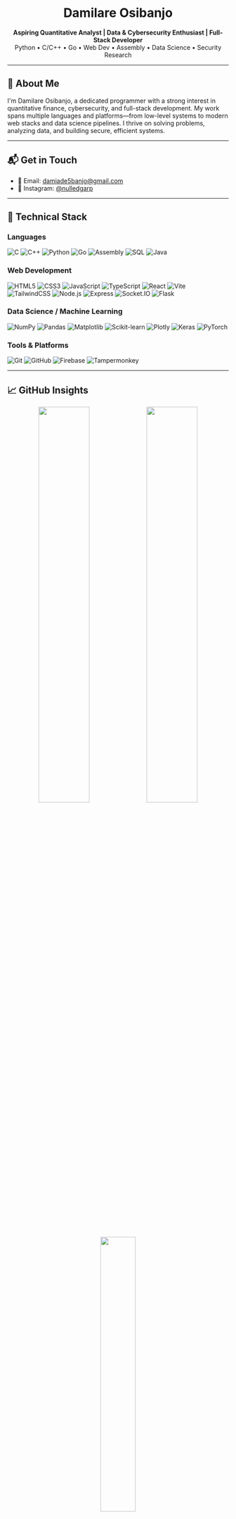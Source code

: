 <h1 align="center">Damilare Osibanjo</h1>

<p align="center">
  <strong>Aspiring Quantitative Analyst | Data & Cybersecurity Enthusiast | Full-Stack Developer</strong><br>
  Python • C/C++ • Go • Web Dev • Assembly • Data Science • Security Research
</p>

---

## 🧭 About Me

I'm Damilare Osibanjo, a dedicated programmer with a strong interest in quantitative finance, cybersecurity, and full-stack development. My work spans multiple languages and platforms—from low-level systems to modern web stacks and data science pipelines. I thrive on solving problems, analyzing data, and building secure, efficient systems.

---

## 📬 Get in Touch

- 📧 Email: [damiade5banjo@gmail.com](mailto:damiade5banjo@gmail.com)
- 🔗 Instagram: [@nulledgarp](https://www.instagram.com/nulledgarp/)

---

## 🧰 Technical Stack

### Languages
![C](https://img.shields.io/badge/C-00599C?style=flat&logo=c&logoColor=white)
![C++](https://img.shields.io/badge/C++-00599C?style=flat&logo=c%2B%2B&logoColor=white)
![Python](https://img.shields.io/badge/Python-3776AB?style=flat&logo=python&logoColor=white)
![Go](https://img.shields.io/badge/Go-00ADD8?style=flat&logo=go&logoColor=white)
![Assembly](https://img.shields.io/badge/Assembly-x86--64%2FARM-6E4C13?style=flat&logo=gnu&logoColor=white)
![SQL](https://img.shields.io/badge/SQL-4479A1?style=flat&logo=mysql&logoColor=white)
![Java](https://img.shields.io/badge/Java-007396?style=flat&logo=java&logoColor=white)

### Web Development
![HTML5](https://img.shields.io/badge/HTML5-E34F26?style=flat&logo=html5&logoColor=white)
![CSS3](https://img.shields.io/badge/CSS3-1572B6?style=flat&logo=css3&logoColor=white)
![JavaScript](https://img.shields.io/badge/JavaScript-F7DF1E?style=flat&logo=javascript&logoColor=black)
![TypeScript](https://img.shields.io/badge/TypeScript-3178C6?style=flat&logo=typescript&logoColor=white)
![React](https://img.shields.io/badge/React-20232A?style=flat&logo=react&logoColor=61DAFB)
![Vite](https://img.shields.io/badge/Vite-646CFF?style=flat&logo=vite&logoColor=white)
![TailwindCSS](https://img.shields.io/badge/TailwindCSS-38B2AC?style=flat&logo=tailwind-css&logoColor=white)
![Node.js](https://img.shields.io/badge/Node.js-339933?style=flat&logo=node.js&logoColor=white)
![Express](https://img.shields.io/badge/Express.js-000000?style=flat&logo=express&logoColor=white)
![Socket.IO](https://img.shields.io/badge/Socket.IO-010101?style=flat&logo=socket.io&logoColor=white)
![Flask](https://img.shields.io/badge/Flask-000000?style=flat&logo=flask&logoColor=white)

### Data Science / Machine Learning
![NumPy](https://img.shields.io/badge/NumPy-013243?style=flat&logo=numpy&logoColor=white)
![Pandas](https://img.shields.io/badge/Pandas-150458?style=flat&logo=pandas&logoColor=white)
![Matplotlib](https://img.shields.io/badge/Matplotlib-ffffff?style=flat&logo=matplotlib&logoColor=black)
![Scikit-learn](https://img.shields.io/badge/Scikit--Learn-F7931E?style=flat&logo=scikit-learn&logoColor=white)
![Plotly](https://img.shields.io/badge/Plotly-3F4F75?style=flat&logo=plotly&logoColor=white)
![Keras](https://img.shields.io/badge/Keras-D00000?style=flat&logo=keras&logoColor=white)
![PyTorch](https://img.shields.io/badge/PyTorch-EE4C2C?style=flat&logo=pytorch&logoColor=white)

### Tools & Platforms
![Git](https://img.shields.io/badge/Git-F05032?style=flat&logo=git&logoColor=white)
![GitHub](https://img.shields.io/badge/GitHub-181717?style=flat&logo=github&logoColor=white)
![Firebase](https://img.shields.io/badge/Firebase-FFCA28?style=flat&logo=firebase&logoColor=black)
![Tampermonkey](https://img.shields.io/badge/Tampermonkey-00485B?style=flat&logo=tampermonkey&logoColor=white)

---

## 📈 GitHub Insights

<p align="center">
  <img src="https://github-readme-stats.vercel.app/api?username=NulledGarp&show_icons=true&theme=gruvbox&hide_border=false" width="48%" />
  <img src="https://nirzak-streak-stats.vercel.app/?user=NulledGarp&theme=gruvbox&hide_border=false" width="48%" />
</p>

<p align="center">
  <img 
    src="https://github-readme-stats.vercel.app/api/top-langs/?username=NulledGarp&layout=compact&theme=gruvbox&hide_border=false&count_private=true&cache_seconds=60&langs_count=10" 
    width="40%" 
  />
</p>


---

## 🧠 Interests & Values

- Deep interest in **Quantitative Finance**, **Machine Learning**, and **Security Research**
- Advocate of system efficiency, and ethical technology
- Strong analytical background in **history**, **geopolitics**, and **philosophy of systems**
- Committed to lifelong learning and continuous growth in technical and academic pursuits

---

## 🔍 Currently Exploring

- Reinforcement Learning & Statistical Arbitrage  
- Cybersecurity (Pentesting & Network Security)  
- Building low-level systems in C and Assembly  
- Scalable backend systems using Go and Python  

---

